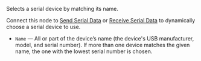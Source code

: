 Selects a serial device by matching its name.

Connect this node to [Send Serial Data](vuo-node://vuo.serial.send) or [Receive Serial Data](vuo-node://vuo.serial.receive) to dynamically choose a serial device to use.

   - `Name` — All or part of the device’s name (the device's USB manufacturer, model, and serial number). If more than one device matches the given name, the one with the lowest serial number is chosen.
